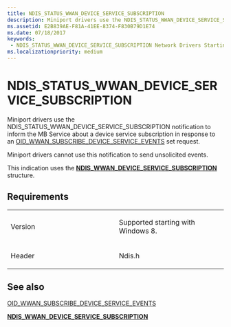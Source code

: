 ```yaml
---
title: NDIS_STATUS_WWAN_DEVICE_SERVICE_SUBSCRIPTION
description: Miniport drivers use the NDIS_STATUS_WWAN_DEVICE_SERVICE_SUBSCRIPTION notification to inform the MB Service about a device service subscription in response to an OID_WWAN_SUBSCRIBE_DEVICE_SERVICE_EVENTS set request.NDIS_WWAN_DEVICE_SERVICE_SUBSCRIPTION structure.
ms.assetid: E2B839AE-F81A-41EE-8374-F830B79D1E74
ms.date: 07/18/2017
keywords:
 - NDIS_STATUS_WWAN_DEVICE_SERVICE_SUBSCRIPTION Network Drivers Starting with Windows Vista
ms.localizationpriority: medium
---
```


# NDIS\_STATUS\_WWAN\_DEVICE\_SERVICE\_SUBSCRIPTION


Miniport drivers use the NDIS\_STATUS\_WWAN\_DEVICE\_SERVICE\_SUBSCRIPTION notification to inform the MB Service about a device service subscription in response to an [OID\_WWAN\_SUBSCRIBE\_DEVICE\_SERVICE\_EVENTS](https://docs.microsoft.com/windows-hardware/drivers/network/oid-wwan-subscribe-device-service-events) set request.

Miniport drivers cannot use this notification to send unsolicited events.

This indication uses the [**NDIS\_WWAN\_DEVICE\_SERVICE\_SUBSCRIPTION**](https://docs.microsoft.com/windows-hardware/drivers/ddi/content/ndiswwan/ns-ndiswwan-_ndis_wwan_device_service_subscription) structure.

Requirements
------------

<table>
<colgroup>
<col width="50%" />
<col width="50%" />
</colgroup>
<tbody>
<tr class="odd">
<td><p>Version</p></td>
<td><p>Supported starting with Windows 8.</p></td>
</tr>
<tr class="even">
<td><p>Header</p></td>
<td>Ndis.h</td>
</tr>
</tbody>
</table>

## See also


[OID\_WWAN\_SUBSCRIBE\_DEVICE\_SERVICE\_EVENTS](https://docs.microsoft.com/windows-hardware/drivers/network/oid-wwan-subscribe-device-service-events)

[**NDIS\_WWAN\_DEVICE\_SERVICE\_SUBSCRIPTION**](https://docs.microsoft.com/windows-hardware/drivers/ddi/content/ndiswwan/ns-ndiswwan-_ndis_wwan_device_service_subscription)

 

 




